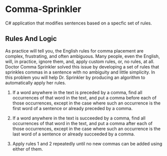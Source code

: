 # Comma-Sprinkler
C# application that modifies sentences based on a specfic set of rules. 

## Rules And Logic

As practice will tell you, the English rules for comma placement are complex, frustrating, and often ambiguous. Many people, even the English, will, in practice, ignore them, and, apply custom rules, or, no rules, at all. Doctor Comma Sprinkler solved this issue by developing a set of rules that sprinkles commas in a sentence with no ambiguity and little simplicity. In this problem you will help Dr. Sprinkler by producing an algorithm to automatically apply her rules.

1. If a word anywhere in the text is preceded by a comma, find all occurrences of that word in the text, and put a comma before each of those occurrences, except in the case where such an occurrence is the first word of a sentence or already preceded by a comma.

2. If a word anywhere in the text is succeeded by a comma, find all occurrences of that word in the text, and put a comma after each of those occurrences, except in the case where such an occurrence is the last word of a sentence or already succeeded by a
comma.

3. Apply rules 1 and 2 repeatedly until no new commas can be added using either of
them.


